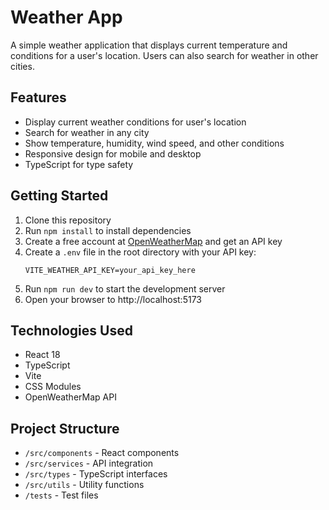 # Weather App

A simple weather application that displays current temperature and conditions for a user's location. Users can also search for weather in other cities.

## Features

- Display current weather conditions for user's location
- Search for weather in any city
- Show temperature, humidity, wind speed, and other conditions
- Responsive design for mobile and desktop
- TypeScript for type safety

## Getting Started

1. Clone this repository
2. Run `npm install` to install dependencies
3. Create a free account at [OpenWeatherMap](https://openweathermap.org/) and get an API key
4. Create a `.env` file in the root directory with your API key:
   ```
   VITE_WEATHER_API_KEY=your_api_key_here
   ```
5. Run `npm run dev` to start the development server
6. Open your browser to http://localhost:5173

## Technologies Used

- React 18
- TypeScript
- Vite
- CSS Modules
- OpenWeatherMap API

## Project Structure

- `/src/components` - React components
- `/src/services` - API integration
- `/src/types` - TypeScript interfaces
- `/src/utils` - Utility functions
- `/tests` - Test files

